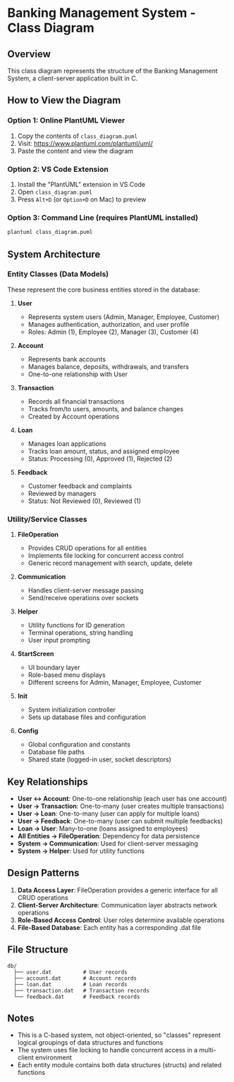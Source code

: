 # Banking Management System - Class Diagram

## Overview
This class diagram represents the structure of the Banking Management System, a client-server application built in C.

## How to View the Diagram

### Option 1: Online PlantUML Viewer
1. Copy the contents of `class_diagram.puml`
2. Visit: https://www.plantuml.com/plantuml/uml/
3. Paste the content and view the diagram

### Option 2: VS Code Extension
1. Install the "PlantUML" extension in VS Code
2. Open `class_diagram.puml`
3. Press `Alt+D` (or `Option+D` on Mac) to preview

### Option 3: Command Line (requires PlantUML installed)
```bash
plantuml class_diagram.puml
```

## System Architecture

### Entity Classes (Data Models)
These represent the core business entities stored in the database:

1. **User**
   - Represents system users (Admin, Manager, Employee, Customer)
   - Manages authentication, authorization, and user profile
   - Roles: Admin (1), Employee (2), Manager (3), Customer (4)

2. **Account**
   - Represents bank accounts
   - Manages balance, deposits, withdrawals, and transfers
   - One-to-one relationship with User

3. **Transaction**
   - Records all financial transactions
   - Tracks from/to users, amounts, and balance changes
   - Created by Account operations

4. **Loan**
   - Manages loan applications
   - Tracks loan amount, status, and assigned employee
   - Status: Processing (0), Approved (1), Rejected (2)

5. **Feedback**
   - Customer feedback and complaints
   - Reviewed by managers
   - Status: Not Reviewed (0), Reviewed (1)

### Utility/Service Classes

1. **FileOperation**
   - Provides CRUD operations for all entities
   - Implements file locking for concurrent access control
   - Generic record management with search, update, delete

2. **Communication**
   - Handles client-server message passing
   - Send/receive operations over sockets

3. **Helper**
   - Utility functions for ID generation
   - Terminal operations, string handling
   - User input prompting

4. **StartScreen**
   - UI boundary layer
   - Role-based menu displays
   - Different screens for Admin, Manager, Employee, Customer

5. **Init**
   - System initialization controller
   - Sets up database files and configuration

6. **Config**
   - Global configuration and constants
   - Database file paths
   - Shared state (logged-in user, socket descriptors)

## Key Relationships

- **User ↔ Account**: One-to-one relationship (each user has one account)
- **User → Transaction**: One-to-many (user creates multiple transactions)
- **User → Loan**: One-to-many (user can apply for multiple loans)
- **User → Feedback**: One-to-many (user can submit multiple feedbacks)
- **Loan → User**: Many-to-one (loans assigned to employees)
- **All Entities → FileOperation**: Dependency for data persistence
- **System → Communication**: Used for client-server messaging
- **System → Helper**: Used for utility functions

## Design Patterns

1. **Data Access Layer**: FileOperation provides a generic interface for all CRUD operations
2. **Client-Server Architecture**: Communication layer abstracts network operations
3. **Role-Based Access Control**: User roles determine available operations
4. **File-Based Database**: Each entity has a corresponding .dat file

## File Structure
```
db/
  ├── user.dat          # User records
  ├── account.dat       # Account records
  ├── loan.dat          # Loan records
  ├── transaction.dat   # Transaction records
  └── feedback.dat      # Feedback records
```

## Notes
- This is a C-based system, not object-oriented, so "classes" represent logical groupings of data structures and functions
- The system uses file locking to handle concurrent access in a multi-client environment
- Each entity module contains both data structures (structs) and related functions

